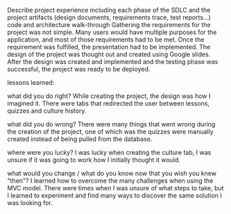 

Describe project experience including each phase of the SDLC and the project artifacts (design documents, requirements trace, test reports...)
code and architecture walk-through
Gathering the requirements for the project was not simple. Many users would have multiple purposes for the application, and most of those requirements had to be met. Once the requirement was fulfilled, the presentation had to be implemented. The design of the project was thought out and created using Google slides. After the design was created and implemented and the testing phase was successful, the project was ready to be deployed.

lessons learned:

what did you do right?
While creating the project, the design was how I imagined it. There were tabs that redirected the user between lessons, quizzes and culture history. 

what did you do wrong?
There were many things that went wrong during the creation of the project, one of which was the quizzes were manually created instead of being pulled from the database.

where were you lucky?
I was lucky when creating the culture tab, I was unsure if it was going to work how I initially thought it would.

what would you change / what do you know now that you wish you knew "then"?
I learned how to overcome the many challenges when using the MVC model. There were times when I was unsure of what steps to take, but I learned to experiment and find many ways to discover the same solution I was looking for.
